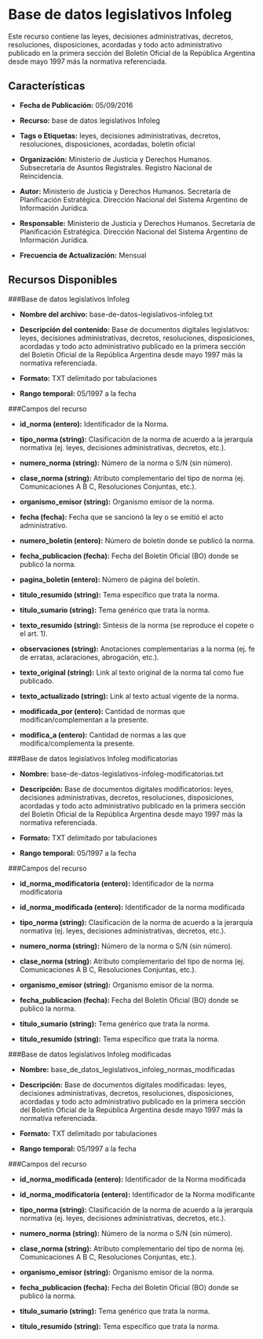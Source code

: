 Base de datos legislativos Infoleg
===========================================================

Este recurso contiene las leyes, decisiones administrativas, decretos, resoluciones, disposiciones, acordadas y todo acto administrativo publicado en la primera sección del Boletín Oficial de la República Argentina desde mayo 1997 más la normativa referenciada.

Características
---------------

- **Fecha de Publicación:** 05/09/2016

- **Recurso:** base de datos legislativos Infoleg

- **Tags o Etiquetas:** leyes, decisiones administrativas, decretos, resoluciones, disposiciones, acordadas, boletín oficial

- **Organización:** Ministerio de Justicia y Derechos Humanos. Subsecretaría de Asuntos Registrales. Registro Nacional de Reincidencia.

- **Autor:** Ministerio de Justicia y Derechos Humanos. Secretaría de Planificación Estratégica. Dirección Nacional del Sistema Argentino de Información Jurídica.

- **Responsable:** Ministerio de Justicia y Derechos Humanos. Secretaría de Planificación Estratégica. Dirección Nacional del Sistema Argentino de Información Jurídica.

- **Frecuencia de Actualización:** Mensual

Recursos Disponibles
--------------------

###Base de datos legislativos Infoleg

- **Nombre del archivo:** base-de-datos-legislativos-infoleg.txt

- **Descripción del contenido:** Base de documentos digitales legislativos: leyes, decisiones administrativas, decretos, resoluciones, disposiciones, acordadas y todo acto administrativo publicado en la primera sección del Boletín Oficial de la República Argentina desde mayo 1997 más la normativa referenciada.

- **Formato:** TXT delimitado por tabulaciones

- **Rango temporal:** 05/1997 a la fecha

###Campos del recurso

-   **id_norma (entero):** Identificador de la Norma.

-   **tipo_norma (string):** Clasificación de la norma de acuerdo a la jerarquía normativa (ej. leyes, decisiones administrativas, decretos, etc.).

-   **numero_norma (string):** Número de la norma o S/N (sin número).

-   **clase_norma (string):** Atributo complementario del tipo de norma (ej. Comunicaciones A B C, Resoluciones Conjuntas, etc.).

-   **organismo_emisor (string):** Organismo emisor de la norma.

-   **fecha (fecha):** Fecha que se sancionó la ley o se emitió el acto administrativo.

-   **numero_boletin (entero):** Número de boletín donde se publicó la norma.

-   **fecha_publicacion (fecha):** Fecha del Boletín Oficial (BO) donde se publicó la norma.

-   **pagina_boletin (entero):** Número de página del boletín.

-   **titulo_resumido (string):** Tema específico que trata la norma.

-   **titulo_sumario (string):** Tema genérico que trata la norma.

-   **texto_resumido (string):** Sintesis de la norma (se reproduce el copete o el art. 1).

-   **observaciones (string):** Anotaciones complementarias a la norma (ej. fe de erratas, aclaraciones, abrogación, etc.).

-   **texto_original (string):** Link al texto original de la norma tal como fue publicado.

-   **texto_actualizado (string):** Link al texto actual vigente de la norma.

-   **modificada_por (entero):** Cantidad de normas que modifican/complementan a la presente.

-   **modifica_a (entero):** Cantidad de normas a las que modifica/complementa la presente.

###Base de datos legislativos Infoleg modificatorias

- **Nombre:** base-de-datos-legislativos-infoleg-modificatorias.txt

- **Descripción:** Base de documentos digitales modificatorios: leyes, decisiones administrativas, decretos, resoluciones, disposiciones, acordadas y todo acto administrativo publicado en la primera sección del Boletín Oficial de la República Argentina desde mayo 1997 más la normativa referenciada.

- **Formato:** TXT delimitado por tabulaciones

- **Rango temporal:** 05/1997 a la fecha

###Campos del recurso

-   **id_norma_modificatoria (entero):** Identificador de la norma modificatoria

-   **id_norma_modificada (entero):** Identificador de la norma modificada

-   **tipo_norma (string):** Clasificación de la norma de acuerdo a la jerarquía normativa (ej. leyes, decisiones administrativas, decretos, etc.).

-   **numero_norma (string):** Número de la norma o S/N (sin número).

-   **clase_norma (string):** Atributo complementario del tipo de norma (ej. Comunicaciones A B C, Resoluciones Conjuntas, etc.).

-   **organismo_emisor (string):** Organismo emisor de la norma.

-   **fecha_publicacion (fecha):** Fecha del Boletín Oficial (BO) donde se publicó la norma.

-   **titulo_sumario (string):** Tema genérico que trata la norma.

-   **titulo_resumido (string):** Tema específico que trata la norma.

###Base de datos legislativos Infoleg modificadas

-   **Nombre:** base_de_datos_legislativos_infoleg_normas_modificadas

-   **Descripción:** Base de documentos digitales modificadas: leyes, decisiones administrativas, decretos, resoluciones, disposiciones, acordadas y todo acto administrativo publicado en la primera sección del Boletín Oficial de la República Argentina desde mayo 1997 más la normativa referenciada.

-   **Formato:** TXT delimitado por tabulaciones

-   **Rango temporal:** 05/1997 a la fecha

###Campos del recurso

-   **id_norma_modificada (entero):** Identificador de la Norma modificada

-   **id_norma_modificatoria (entero):** Identificador de la Norma modificante

-   **tipo_norma (string):** Clasificación de la norma de acuerdo a la jerarquía normativa (ej. leyes, decisiones administrativas, decretos, etc.).

-   **numero_norma (string):** Número de la norma o S/N (sin número).

-   **clase_norma (string):** Atributo complementario del tipo de norma (ej. Comunicaciones A B C, Resoluciones Conjuntas, etc.).

-   **organismo_emisor (string):** Organismo emisor de la norma.

-   **fecha_publicacion (fecha):** Fecha del Boletín Oficial (BO) donde se publicó la norma.

-   **titulo_sumario (string):** Tema genérico que trata la norma.

-   **titulo_resumido (string):** Tema específico que trata la norma.
